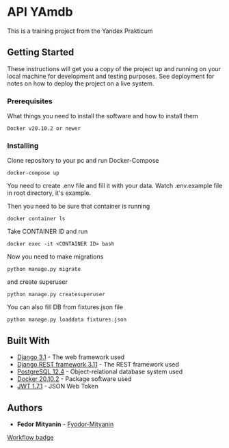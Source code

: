 # API YAmdb

This is a training project from the Yandex Prakticum

## Getting Started

These instructions will get you a copy of the project up and running on your local machine for development and testing purposes. See deployment for notes on how to deploy the project on a live system.

### Prerequisites

What things you need to install the software and how to install them

```
Docker v20.10.2 or newer
```

### Installing

Clone repository to your pc and run Docker-Compose

```
docker-compose up
```
You need to create .env file and fill it with your data. Watch .env.example file in root directory, it's example.

Then you need to be sure that container is running

```
docker container ls
```

Take CONTAINER ID and run

```
docker exec -it <CONTAINER ID> bash
```

Now you need to make migrations

```
python manage.py migrate
```

and create superuser

```
python manage.py createsuperuser
```

You can also fill DB from fixtures.json file

```
python manage.py loaddata fixtures.json
```

## Built With

* [Django 3.1](https://docs.djangoproject.com/en/3.1/) - The web framework used
* [Django REST framework 3.11](https://www.django-rest-framework.org/) - The REST framework used
* [PostgreSQL 12.4](https://www.postgresql.org/docs/12/plperl-builtins.html) - Object-relational database system used
* [Docker 20.10.2](https://www.docker.com/) - Package software used
* [JWT 1.7.1](https://jwt.io//) - JSON Web Token


## Authors

* **Fedor Mityanin** - [Fyodor-Mityanin](https://github.com/Fyodor-Mityanin)

[Workflow badge](https://github.com/Fyodor-Mityanin/yamdb_final/workflows/YaMDB_final%20workflow/badge.svg)